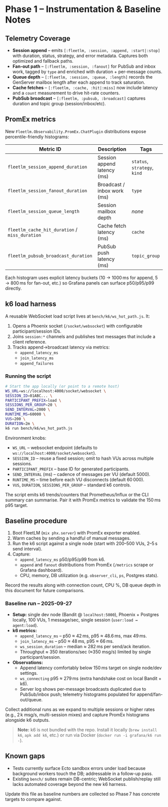# Phase 1 – Instrumentation & Baseline Notes

## Telemetry Coverage

- **Session append** – emits `[:fleetlm, :session, :append, :start|:stop]` with duration, status, strategy, and error metadata. Captures both optimized and fallback paths.
- **Fan-out path** – `[:fleetlm, :session, :fanout]` for PubSub and inbox work, tagged by `type` and enriched with duration + per-message counts.
- **Queue depth** – `[:fleetlm, :session, :queue, :length]` records the GenServer mailbox length after each append to track saturation.
- **Cache fetches** – `[:fleetlm, :cache, :hit|:miss]` now include latency and a `count` measurement to drive hit-rate counters.
- **PubSub broadcast** – `[:fleetlm, :pubsub, :broadcast]` captures duration and topic group (session/inbox/etc).

## PromEx metrics

New `Fleetlm.Observability.PromEx.ChatPlugin` distributions expose percentile-friendly histograms:

| Metric ID | Description | Tags |
|-----------|-------------|------|
| `fleetlm_session_append_duration` | Session append latency (ms) | `status`, `strategy`, `kind` |
| `fleetlm_session_fanout_duration` | Broadcast / inbox work (ms) | `type` |
| `fleetlm_session_queue_length` | Session mailbox depth | _none_ |
| `fleetlm_cache_hit_duration` / `miss_duration` | Cache fetch latency (ms) | `cache` |
| `fleetlm_pubsub_broadcast_duration` | PubSub push latency (ms) | `topic_group` |

Each histogram uses explicit latency buckets (10 → 1000 ms for append, 5 → 800 ms for fan-out, etc.) so Grafana panels can surface p50/p95/p99 directly.

## k6 load harness

A reusable WebSocket load script lives at `bench/k6/ws_hot_path.js`. It:

1. Opens a Phoenix socket (`/socket/websocket`) with configurable participant/session IDs.
2. Joins `session:*` channels and publishes text messages that include a client reference.
3. Tracks append→broadcast latency via metrics:
   - `append_latency_ms`
   - `join_latency_ms`
   - `append_failures`

### Running the script

```bash
# Start the app locally (or point to a remote host)
WS_URL=ws://localhost:4000/socket/websocket \
SESSION_ID=01ABC... \
PARTICIPANT_PREFIX=load \
SESSIONS_PER_GROUP=20 \
SEND_INTERVAL=2000 \
RUNTIME_MS=60000 \
VUS=200 \
DURATION=2m \
k6 run bench/k6/ws_hot_path.js
```

Environment knobs:

- `WS_URL` – websocket endpoint (defaults to `ws://localhost:4000/socket/websocket`).
- `SESSION_ID` – reuse a fixed session; omit to hash VUs across multiple sessions.
- `PARTICIPANT_PREFIX` – base ID for generated participants.
- `SEND_INTERVAL` (ms) – cadence of messages per VU (default 5000).
- `RUNTIME_MS` – time before each VU disconnects (default 60 000).
- `VUS`, `DURATION`, `SESSIONS_PER_GROUP` – standard k6 controls.

The script emits k6 trends/counters that Prometheus/Influx or the CLI summary can summarise. Pair it with PromEx metrics to validate the 150 ms p95 target.

## Baseline procedure

1. Boot FleetLM (`mix phx.server`) with PromEx exporter enabled.
2. Warm caches by sending a handful of manual messages.
3. Run the k6 script against a single node (start with 200–500 VUs, 2–5 s send interval).
4. Capture:
   - `append_latency_ms` p50/p95/p99 from k6.
   - `append` and `fanout` distributions from PromEx (`/metrics` scrape or Grafana dashboard).
   - CPU, memory, DB utilization (e.g. `observer_cli`, `ps`, Postgres stats).

Record the results along with connection count, CPU %, DB queue depth in this document for future comparisons.

### Baseline run – 2025-09-27

- **Setup:** single dev node (Bandit @ `localhost:5000`), Phoenix + Postgres locally, 100 VUs, 1 message/sec, single session (`user:load ↔ agent:load`).
- **k6 metrics:**
  - `append_latency_ms` – p50 ≈ 42 ms, p95 ≈ 48.6 ms, max 49 ms.
  - `join_latency_ms` – p50 ≈ 48 ms, p95 ≈ 66 ms.
  - `ws_session_duration` – median ≈ 282 ms per send/ack iteration.
  - Throughput ≈ 350 iterations/sec (≈350 msg/s) limited by single participant/session.
- **Observations:**
  - Append latency comfortably below 150 ms target on single node/dev settings.
  - `ws_connecting` p95 ≈ 279 ms (extra handshake cost on local Bandit + k6).
  - Server log shows per-message broadcasts duplicated due to PubSub/inbox push; telemetry histograms populated for append/fan-out/queue.

Collect additional runs as we expand to multiple sessions or higher rates (e.g., 2 k msg/s, multi-session mixes) and capture PromEx histograms alongside k6 outputs.

> **Note:** k6 is not bundled with the repo. Install it locally (`brew install k6`, `apk add k6`, etc.) or run via Docker (`docker run -i grafana/k6 run -`).

## Known gaps

- Tests currently surface Ecto sandbox errors under load because background workers touch the DB; addressable in a follow-up pass.
- Existing `bench/` suites remain DB-centric; WebSocket publish/replay still lacks automated coverage beyond the new k6 harness.

Update this file as baseline numbers are collected so Phase 7 has concrete targets to compare against.
